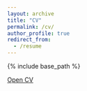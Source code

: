 ```yaml
---
layout: archive
title: "CV"
permalink: /cv/
author_profile: true
redirect_from:
  - /resume
---
```


{% include base_path %}

[Open CV](https://alanfuntowicz.github.io/files/CV_Alan_updated.pdf)
